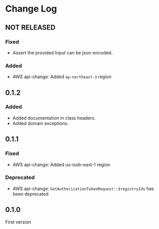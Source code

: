 # Change Log

## NOT RELEASED

### Fixed

- Assert the provided Input can be json-encoded.

### Added

- AWS api-change: Added `ap-northeast-3` region

## 0.1.2

### Added

- Added documentation in class headers.
- Added domain exceptions.

## 0.1.1

### Fixed

- AWS api-change: Added us-isob-east-1 region

### Deprecated

- AWS api-change: `GetAuthorizationTokenRequest::$registryIds` has been deprecated

## 0.1.0

First version
